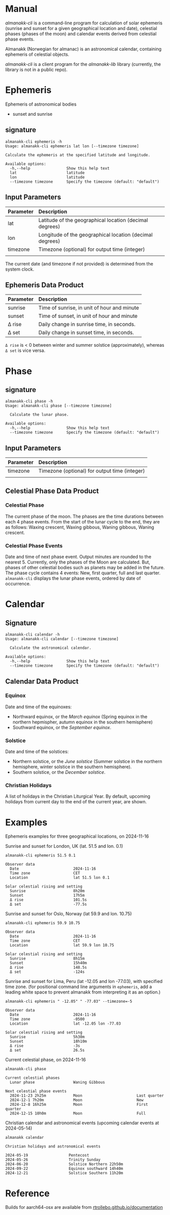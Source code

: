 # Manual

*almanakk-cli* is a command-line program for calculation of solar ephemeris (sunrise and sunset for a given geographical location and date), celestial phases (phases of the moon) and calendar events derived from celestial phase events. 

Almanakk (Norwegian for almanac) is an astronomical calendar, containing ephemeris of celestial objects.

*almanakk-cli* is a client program for the *almanakk-lib* library (currently, the library is not in a public repo). 

# Ephemeris

Ephemeris of astronomical bodies 

* sunset and sunrise

## signature

    almanakk-cli ephemeris -h
    Usage: almanakk-cli ephemeris lat lon [--timezone timezone]

    Calculate the ephemeris at the specified latitude and longitude.

    Available options:
      -h,--help                Show this help text
      lat                      latitude
      lon                      latitude
      --timezone timezone      Specify the timezone (default: "default")

## Input Parameters

| Parameter | Description                                              |
| :---      | :---                                                     |
| lat       | Latitude of the geographical location (decimal degrees)  |
| lon       | Longitude of the geographical location (decimal degrees) |
| timezone  | Timezone (optional) for output time (integer)            |
|           |                                                          |

The current date (and timezone if not provided) is determined from the system clock. 

## Ephemeris Data Product

| Parameter | Description                                 |
| :---      | :---                                        |
| sunrise   | Time of sunrise, in unit of hour and minute |
| sunset    | Time of sunset, in unit of hour and minute  |
| Δ rise    | Daily change in sunrise time, in seconds.   |
| Δ set     | Daily change in sunset time, in seconds.    |

`Δ rise` is < 0 between winter and summer solstice (approximately), whereas `Δ set` is vice versa.


# Phase

## signature

    almanakk-cli phase -h
    Usage: almanakk-cli phase [--timezone timezone]

      Calculate the lunar phase.

    Available options:
      -h,--help                Show this help text
      --timezone timezone      Specify the timezone (default: "default")

## Input Parameters

| Parameter | Description                                              |
| :---      | :---                                                     |
| timezone  | Timezone (optional) for output time (integer)            |
|           |                                                          |

## Celestial Phase Data Product

### Celestial Phase 

The current phase of the moon. The phases are the time durations between each 4 phase events. From the start of the lunar cycle to the end, they are as follows: 
Waxing crescent, Waxing gibbous, Waning gibbous, Waning crescent.

### Celestial Phase Events

Date and time of next phase event. Output minutes are rounded to the nearest 5.
Currently, only the phases of the Moon are calculated. But, phases of other celestial bodies such as planets may be added in the future.
The phase cycle contains 4 events:  New, first quarter, full and last quarter. `almanakk-cli` displays the lunar phase events, ordered by date of occurrence. 

# Calendar

## Signature

    almanakk-cli calendar -h
    Usage: almanakk-cli calendar [--timezone timezone]

      Calculate the astronomical calendar.

    Available options:
      -h,--help                Show this help text
      --timezone timezone      Specify the timezone (default: "default")

## Calendar Data Product

### Equinox

Date and time of the equinoxes:

* Northward equinox, or the *March equinox* (Spring equinox in the northern hepmispher, autumn equinox in the southern hemisphere)
* Southward equinox, or the *September equinox*.

### Solstice

Date and time of the solstices:

* Northern solstice, or the *June solstice* (Summer solstice in the northern hemisphere, winter solstice in the southern hemisphere).
* Southern solstice, or the *December solstice*.

### Christian Holidays

A list of holidays in the Christian Liturgical Year. By default, upcoming holidays from current day to the end of the current year, are shown. 


# Examples

Ephemeris examples for three geographical locations, on 2024-11-16

Sunrise and sunset for London, UK (lat. 51.5 and lon. 0.1)

    almanakk-cli ephemeris 51.5 0.1

    Observer data
      Date                        2024-11-16                
      Time zone                   CET                       
      Location                    lat 51.5 lon 0.1          

    Solar celestial rising and setting
      Sunrise                     8h20m                     
      Sunset                      17h5m                     
      Δ rise                      101.5s                    
      Δ set                       -77.5s  

Sunrise and sunset for Oslo, Norway (lat 59.9 and lon. 10.75)

    almanakk-cli ephemeris 59.9 10.75

    Observer data
      Date                        2024-11-16                
      Time zone                   CET                       
      Location                    lat 59.9 lon 10.75        

    Solar celestial rising and setting
      Sunrise                     8h15m                     
      Sunset                      15h40m                    
      Δ rise                      148.5s                    
      Δ set                       -124s 

Sunrise and sunset for  Lima, Peru (lat -12.05 and lon -77.03), with specified time zone. (for positional command line arguments in `ephemeris`, add a leading white space to prevent almanakk from interpreting it as an option.)

    almanakk-cli ephemeris " -12.05" " -77.03" --timezone=-5
        
    Observer data
      Date                        2024-11-16                
      Time zone                   -0500                     
      Location                    lat -12.05 lon -77.03     

    Solar celestial rising and setting
      Sunrise                     5h30m                     
      Sunset                      18h10m                    
      Δ rise                      -3s                       
      Δ set                       26.5s    

Current celestial phase, on 2024-11-16

    almanakk-cli phase

    Current celestial phases
      Lunar phase                 Waning Gibbous            

    Next celestial phase events
      2024-11-23 2h25m            Moon                        Last quarter              
      2024-12-1 7h20m             Moon                        New                       
      2024-12-8 16h25m            Moon                        First quarter             
      2024-12-15 10h0m            Moon                        Full 

Christian calendar and astronomical events (upcoming calendar events at 2024-05-14)

    almanakk calendar

    Christian holidays and astronomical events   

    2024-05-19                  Pentecost
    2024-05-26                  Trinity Sunday
    2024-06-20                  Solstice Northern 22h50m    
    2024-09-22                  Equinox southward 14h40m    
    2024-12-21                  Solstice Southern 11h20m 

# Reference

Builds for aarch64-osx are available from [rtrollebo.github.io/documentation](https://rtrollebo.github.io/documentation/)



